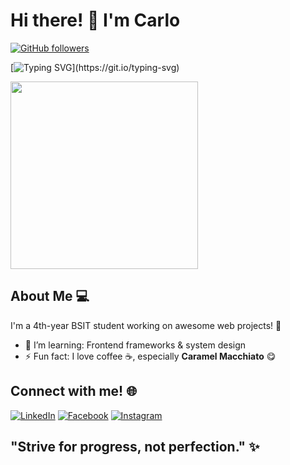   # Hi there! 👋 I'm Carlo

[![GitHub followers](https://img.shields.io/github/followers/crlorbi?label=Follow&style=social)](https://github.com/crlorbi)

[![Typing SVG](https://readme-typing-svg.herokuapp.com?font=Poppins&size=24&duration=4000&color=F75C7E&center=true&vCenter=true&width=500&lines=Welcome+to+my+GitHub+profile!)](https://git.io/typing-svg)

<img src="https://media.giphy.com/media/1FbU0sArGktaGGDe99/giphy.gif" width="300"/>

## About Me 💻
I'm a 4th-year BSIT student working on awesome web projects! 🚀  

- 🌱 I’m learning: Frontend frameworks & system design
- ⚡ Fun fact: I love coffee ☕, especially **Caramel Macchiato** 😋

## Connect with me! 🌐
[![LinkedIn](https://img.shields.io/badge/-LinkedIn-blue?style=flat&logo=Linkedin&logoColor=white)](https://www.linkedin.com/in/crlorbi/)
[![Facebook](https://img.shields.io/badge/-Facebook-blue?style=flat&logo=Facebook&logoColor=white)](https://facebook.com/crlorbii)
[![Instagram](https://img.shields.io/badge/-Instagram-purple?style=flat&logo=Instagram&logoColor=white)](https://instagram.com/crlorbii)

## "Strive for progress, not perfection." ✨
